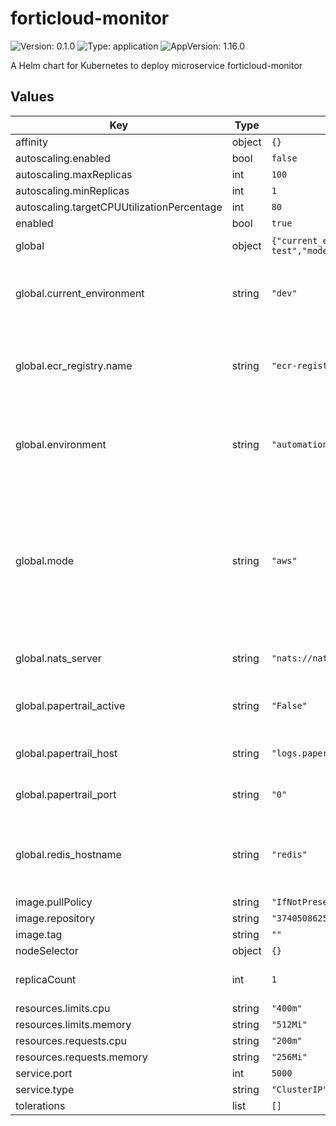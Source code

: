 # forticloud-monitor

![Version: 0.1.0](https://img.shields.io/badge/Version-0.1.0-informational?style=flat-square) ![Type: application](https://img.shields.io/badge/Type-application-informational?style=flat-square) ![AppVersion: 1.16.0](https://img.shields.io/badge/AppVersion-1.16.0-informational?style=flat-square)

A Helm chart for Kubernetes to deploy microservice forticloud-monitor

## Values

| Key                                        | Type   | Default                                                                                                                                                                                                                                                                    | Description                                                                                                                                                                    |
|--------------------------------------------|--------|----------------------------------------------------------------------------------------------------------------------------------------------------------------------------------------------------------------------------------------------------------------------------|--------------------------------------------------------------------------------------------------------------------------------------------------------------------------------|
| affinity                                   | object | `{}`                                                                                                                                                                                                                                                                       |                                                                                                                                                                                |
| autoscaling.enabled                        | bool   | `false`                                                                                                                                                                                                                                                                    |                                                                                                                                                                                |
| autoscaling.maxReplicas                    | int    | `100`                                                                                                                                                                                                                                                                      |                                                                                                                                                                                |
| autoscaling.minReplicas                    | int    | `1`                                                                                                                                                                                                                                                                        |                                                                                                                                                                                |
| autoscaling.targetCPUUtilizationPercentage | int    | `80`                                                                                                                                                                                                                                                                       |                                                                                                                                                                                |
| enabled                                    | bool   | `true`                                                                                                                                                                                                                                                                     |                                                                                                                                                                                |
| global                                     | object | `{"current_environment":"dev","ecr_registry":{"name":"ecr-registry"},"environment":"automation-test","mode":"aws","nats_server":"nats://nats:4222","papertrail_active":"False","papertrail_host":"logs.papertrailapp.com","papertrail_port":"0","redis_hostname":"redis"}` | Global configuration                                                                                                                                                           |
| global.current_environment                 | string | `"dev"`                                                                                                                                                                                                                                                                    | Name of environment for EKS cluster and network resources                                                                                                                      |
| global.ecr_registry.name                   | string | `"ecr-registry"`                                                                                                                                                                                                                                                           | Name of the imagePullSecret created to access the images stored in ECR.                                                                                                        |
| global.environment                         | string | `"automation-test"`                                                                                                                                                                                                                                                        | Name of environment for helm charts and redis elasticaches used                                                                                                                |
| global.mode                                | string | `"aws"`                                                                                                                                                                                                                                                                    | Indicates if the helm chart will be displayed in an aws or local environment, in case it is local, a specific imagePullSecret will be used to access the images stored in ECR. |
| global.nats_server                         | string | `"nats://nats:4222"`                                                                                                                                                                                                                                                       | NATS cluster endpoint used by bruin-bridge                                                                                                                                     |
| global.papertrail_active                   | string | `"False"`                                                                                                                                                                                                                                                                  | Indicates if the logs will be sent to papertrail or not.                                                                                                                       |
| global.papertrail_host                     | string | `"logs.papertrailapp.com"`                                                                                                                                                                                                                                                 | Papertrail host to which the logs will be sent                                                                                                                                 |
| global.papertrail_port                     | string | `"0"`                                                                                                                                                                                                                                                                      | Papertrail port to which the logs will be sent                                                                                                                                 |
| global.redis_hostname                      | string | `"redis"`                                                                                                                                                                                                                                                                  | Redis Hostname used to store heavy NATS messages (>1MB)                                                                                                                        |
| image.pullPolicy                           | string | `"IfNotPresent"`                                                                                                                                                                                                                                                           |                                                                                                                                                                                |
| image.repository                           | string | `"374050862540.dkr.ecr.us-east-1.amazonaws.com/forticloud-monitor"`                                                                                                                                                                                                        |                                                                                                                                                                                |
| image.tag                                  | string | `""`                                                                                                                                                                                                                                                                       |                                                                                                                                                                                |
| nodeSelector                               | object | `{}`                                                                                                                                                                                                                                                                       |                                                                                                                                                                                |
| replicaCount                               | int    | `1`                                                                                                                                                                                                                                                                        | Number of forticloud-monitor pods                                                                                                                                              |
| resources.limits.cpu                       | string | `"400m"`                                                                                                                                                                                                                                                                   |                                                                                                                                                                                |
| resources.limits.memory                    | string | `"512Mi"`                                                                                                                                                                                                                                                                  |                                                                                                                                                                                |
| resources.requests.cpu                     | string | `"200m"`                                                                                                                                                                                                                                                                   |                                                                                                                                                                                |
| resources.requests.memory                  | string | `"256Mi"`                                                                                                                                                                                                                                                                  |                                                                                                                                                                                |
| service.port                               | int    | `5000`                                                                                                                                                                                                                                                                     |                                                                                                                                                                                |
| service.type                               | string | `"ClusterIP"`                                                                                                                                                                                                                                                              |                                                                                                                                                                                |
| tolerations                                | list   | `[]`                                                                                                                                                                                                                                                                       |                                                                                                                                                                                |

